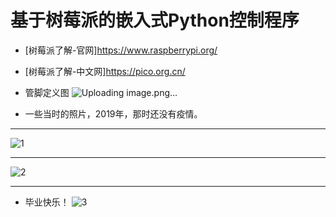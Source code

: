 # 基于树莓派的嵌入式Python控制程序

- [树莓派了解-官网]https://www.raspberrypi.org/
- [树莓派了解-中文网]https://pico.org.cn/

- 管脚定义图
![Uploading image.png…]()

- 一些当时的照片，2019年，那时还没有疫情。

-----------------------------------------------------------------------------------------------------------
![1](https://user-images.githubusercontent.com/49359900/125483284-c0212f4f-5b64-411c-a6e6-86072d641bf2.jpg)

-----------------------------------------------------------------------------------------------------------
![2](https://user-images.githubusercontent.com/49359900/125483309-19f94294-7cc1-468b-b428-4e226c4950f7.jpg)

-----------------------------------------------------------------------------------------------------------
- 毕业快乐！
![3](https://user-images.githubusercontent.com/49359900/125483333-5648c5f0-a90a-4e55-874b-c2fba1e9b907.jpg)

